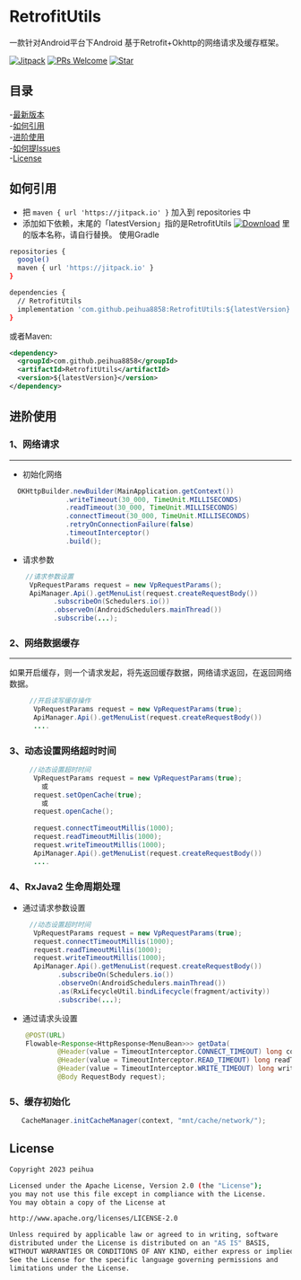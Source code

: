 # RetrofitUtils
   一款针对Android平台下Android 基于Retrofit+Okhttp的网络请求及缓存框架。<br>

[![Jitpack](https://jitpack.io/v/peihua8858/RetrofitUtils.svg)](https://github.com/peihua8858)
[![PRs Welcome](https://img.shields.io/badge/PRs-Welcome-brightgreen.svg)](https://github.com/peihua8858)
[![Star](https://img.shields.io/github/stars/peihua8858/RetrofitUtils.svg)](https://github.com/peihua8858/RetrofitUtils)


## 目录
-[最新版本](https://github.com/peihua8858/RetrofitUtils/releases/tag/1.0.9)<br>
-[如何引用](#如何引用)<br>
-[进阶使用](#进阶使用)<br>
-[如何提Issues](https://github.com/peihua8858/RetrofitUtils/wiki/%E5%A6%82%E4%BD%95%E6%8F%90Issues%3F)<br>
-[License](#License)<br>



## 如何引用
* 把 `maven { url 'https://jitpack.io' }` 加入到 repositories 中
* 添加如下依赖，末尾的「latestVersion」指的是RetrofitUtils [![Download](https://jitpack.io/v/peihua8858/RetrofitUtils.svg)](https://jitpack.io/#peihua8858/RetrofitUtils) 里的版本名称，请自行替换。
使用Gradle
```sh
repositories {
  google()
  maven { url 'https://jitpack.io' }
}

dependencies {
  // RetrofitUtils
  implementation 'com.github.peihua8858:RetrofitUtils:${latestVersion}'
}
```

或者Maven:

```xml
<dependency>
  <groupId>com.github.peihua8858</groupId>
  <artifactId>RetrofitUtils</artifactId>
  <version>${latestVersion}</version>
</dependency>
```

## 进阶使用

### 1、网络请求
---
 + 初始化网络
  ```java 
    OKHttpBuilder.newBuilder(MainApplication.getContext())
                .writeTimeout(30_000, TimeUnit.MILLISECONDS)
                .readTimeout(30_000, TimeUnit.MILLISECONDS)
                .connectTimeout(30_000, TimeUnit.MILLISECONDS)
                .retryOnConnectionFailure(false)
                .timeoutInterceptor()
                .build();
  ```
+   请求参数
 ```java
     //请求参数设置
      VpRequestParams request = new VpRequestParams();
      ApiManager.Api().getMenuList(request.createRequestBody())
            .subscribeOn(Schedulers.io())
            .observeOn(AndroidSchedulers.mainThread())
            .subscribe(...);
 ```
### 2、网络数据缓存
---
如果开启缓存，则一个请求发起，将先返回缓存数据，网络请求返回，在返回网络数据。
```java
     //开启读写缓存操作
      VpRequestParams request = new VpRequestParams(true);
      ApiManager.Api().getMenuList(request.createRequestBody())
      ....
```
### 3、动态设置网络超时时间
```java
     //动态设置超时时间
      VpRequestParams request = new VpRequestParams(true);
        或
      request.setOpenCache(true);
        或
      request.openCache();
      
      request.connectTimeoutMillis(1000);
      request.readTimeoutMillis(1000);
      request.writeTimeoutMillis(1000);
      ApiManager.Api().getMenuList(request.createRequestBody())
      ....
```
### 4、RxJava2 生命周期处理
+ 通过请求参数设置
```java
     //动态设置超时时间
      VpRequestParams request = new VpRequestParams(true);
      request.connectTimeoutMillis(1000);
      request.readTimeoutMillis(1000);
      request.writeTimeoutMillis(1000);
      ApiManager.Api().getMenuList(request.createRequestBody())
            .subscribeOn(Schedulers.io())
            .observeOn(AndroidSchedulers.mainThread())
            .as(RxLifecycleUtil.bindLifecycle(fragment/activity))
            .subscribe(...);
```
+ 通过请求头设置
```java
    @POST(URL)
    Flowable<Response<HttpResponse<MenuBean>>> getData(
            @Header(value = TimeoutInterceptor.CONNECT_TIMEOUT) long connectTimeout,
            @Header(value = TimeoutInterceptor.READ_TIMEOUT) long readTimeout,
            @Header(value = TimeoutInterceptor.WRITE_TIMEOUT) long writeTimeout,
            @Body RequestBody request);
```
### 5、缓存初始化
```java
   CacheManager.initCacheManager(context, "mnt/cache/network/");
```

## License
```sh
Copyright 2023 peihua

Licensed under the Apache License, Version 2.0 (the "License");
you may not use this file except in compliance with the License.
You may obtain a copy of the License at

http://www.apache.org/licenses/LICENSE-2.0

Unless required by applicable law or agreed to in writing, software
distributed under the License is distributed on an "AS IS" BASIS,
WITHOUT WARRANTIES OR CONDITIONS OF ANY KIND, either express or implied.
See the License for the specific language governing permissions and
limitations under the License.
```
